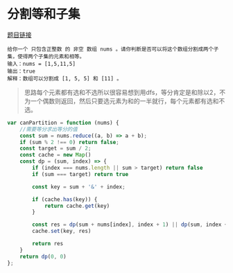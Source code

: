 # 分割等和子集
<a href="https://leetcode-cn.com/problems/partition-equal-subset-sum/" target="_blank">题目链接</a>

```
给你一个 只包含正整数 的 非空 数组 nums 。请你判断是否可以将这个数组分割成两个子集，使得两个子集的元素和相等。
输入：nums = [1,5,11,5]
输出：true
解释：数组可以分割成 [1, 5, 5] 和 [11] 。
```

> 思路每个元素都有选和不选所以很容易想到用dfs，等分肯定是和除以2，不为一个偶数则返回，然后只要选元素为和的一半就行，每个元素都有选和不选。


```js
var canPartition = function (nums) {
    //需要等分求出等分的值
    const sum = nums.reduce((a, b) => a + b);
    if (sum % 2 !== 0) return false;
    const target = sum / 2;
    const cache = new Map()
    const dp = (sum, index) => {
        if (index === nums.length || sum > target) return false
        if (sum === target) return true

        const key = sum + '&' + index;

        if (cache.has(key)) {
            return cache.get(key)
        }

        const res = dp(sum + nums[index], index + 1) || dp(sum, index + 1);
        cache.set(key, res)

        return res
    }
    return dp(0, 0)
};
```